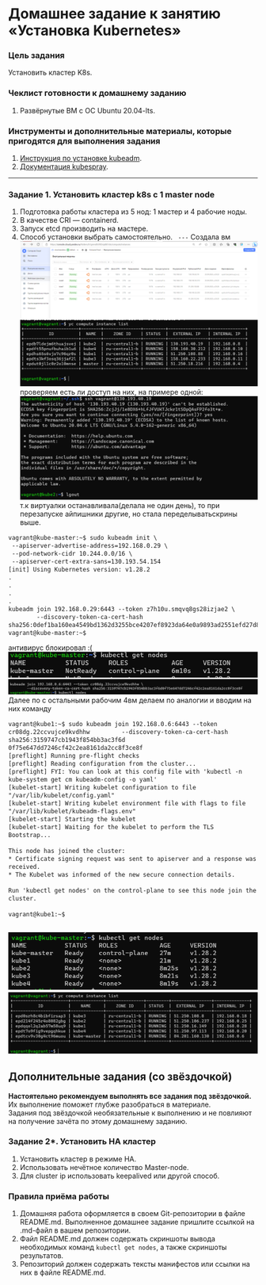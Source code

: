 # Домашнее задание к занятию «Установка Kubernetes»

### Цель задания

Установить кластер K8s.

### Чеклист готовности к домашнему заданию

1. Развёрнутые ВМ с ОС Ubuntu 20.04-lts.


### Инструменты и дополнительные материалы, которые пригодятся для выполнения задания

1. [Инструкция по установке kubeadm](https://kubernetes.io/docs/setup/production-environment/tools/kubeadm/create-cluster-kubeadm/).
2. [Документация kubespray](https://kubespray.io/).

-----

### Задание 1. Установить кластер k8s с 1 master node

1. Подготовка работы кластера из 5 нод: 1 мастер и 4 рабочие ноды.
2. В качестве CRI — containerd.
3. Запуск etcd производить на мастере.
4. Способ установки выбрать самостоятельно.
`
---`
Создала вм
![img.png](img.png)
![img_2.png](img_2.png)
проверяем есть ли доступ на них, на примере одной:
![img_1.png](img_1.png)
т.к виртуалки останавливала(делала не один день), то при перезапуске айпишники другие, но стала переделыватьскрины выше.
```commandline
vagrant@kube-master:~$ sudo kubeadm init \
 --apiserver-advertise-address=192.168.0.29 \
 --pod-network-cidr 10.244.0.0/16 \
 --apiserver-cert-extra-sans=130.193.54.154
[init] Using Kubernetes version: v1.28.2
.
.
.
.
kubeadm join 192.168.0.29:6443 --token z7h10u.smqvq8gs28izjae2 \
        --discovery-token-ca-cert-hash sha256:0def1ba160ea4549bd1362d3255bce4207ef8923da64e0a9893ad2551efd27d8
vagrant@kube-master:~$
```
антивирус блокировал :(
![img_4.png](img_4.png)
![img_5.png](img_5.png)
Далее по с остальными рабочим 4вм делаем по аналогии и вводим на них команду
```commandline
vagrant@kube1:~$ sudo kubeadm join 192.168.0.6:6443 --token cr08dg.22ccvujce9kvdhhw         --discovery-token-ca-cert-hash sha256:3159747cb1943f854bb3ac3f6d
0f75e647dd7246cf42c2ea8161da2cc8f3ce8f
[preflight] Running pre-flight checks
[preflight] Reading configuration from the cluster...
[preflight] FYI: You can look at this config file with 'kubectl -n kube-system get cm kubeadm-config -o yaml'
[kubelet-start] Writing kubelet configuration to file "/var/lib/kubelet/config.yaml"
[kubelet-start] Writing kubelet environment file with flags to file "/var/lib/kubelet/kubeadm-flags.env"
[kubelet-start] Starting the kubelet
[kubelet-start] Waiting for the kubelet to perform the TLS Bootstrap...

This node has joined the cluster:
* Certificate signing request was sent to apiserver and a response was received.
* The Kubelet was informed of the new secure connection details.

Run 'kubectl get nodes' on the control-plane to see this node join the cluster.

vagrant@kube1:~$
```

![img_6.png](img_6.png)
![img_7.png](img_7.png)
------

## Дополнительные задания (со звёздочкой)

**Настоятельно рекомендуем выполнять все задания под звёздочкой.** Их выполнение поможет глубже разобраться в материале.   
Задания под звёздочкой необязательные к выполнению и не повлияют на получение зачёта по этому домашнему заданию. 

### Задание 2*. Установить HA кластер

1. Установить кластер в режиме HA.
2. Использовать нечётное количество Master-node.
3. Для cluster ip использовать keepalived или другой способ.

### Правила приёма работы

1. Домашняя работа оформляется в своем Git-репозитории в файле README.md. Выполненное домашнее задание пришлите ссылкой на .md-файл в вашем репозитории.
2. Файл README.md должен содержать скриншоты вывода необходимых команд `kubectl get nodes`, а также скриншоты результатов.
3. Репозиторий должен содержать тексты манифестов или ссылки на них в файле README.md.
